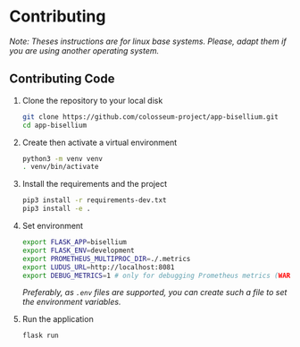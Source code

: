 # Contributing

_Note: Theses instructions are for linux base systems. Please, adapt them if you are using another operating system._

## Contributing Code

1. Clone the repository to your local disk

   ```sh
   git clone https://github.com/colosseum-project/app-bisellium.git
   cd app-bisellium
   ```

2. Create then activate a virtual environment

   ```sh
   python3 -m venv venv
   . venv/bin/activate
   ```

3. Install the requirements and the project

   ```sh
   pip3 install -r requirements-dev.txt
   pip3 install -e .
   ```

4. Set environment

   ```sh
   export FLASK_APP=bisellium
   export FLASK_ENV=development
   export PROMETHEUS_MULTIPROC_DIR=./.metrics
   export LUDUS_URL=http://localhost:8081
   export DEBUG_METRICS=1 # only for debugging Prometheus metrics (WARNING: high disk usage)
   ```

   _Preferably, as `.env` files are supported, you can create such a file to set the environment variables._

5. Run the application

   ```sh
   flask run
   ```
